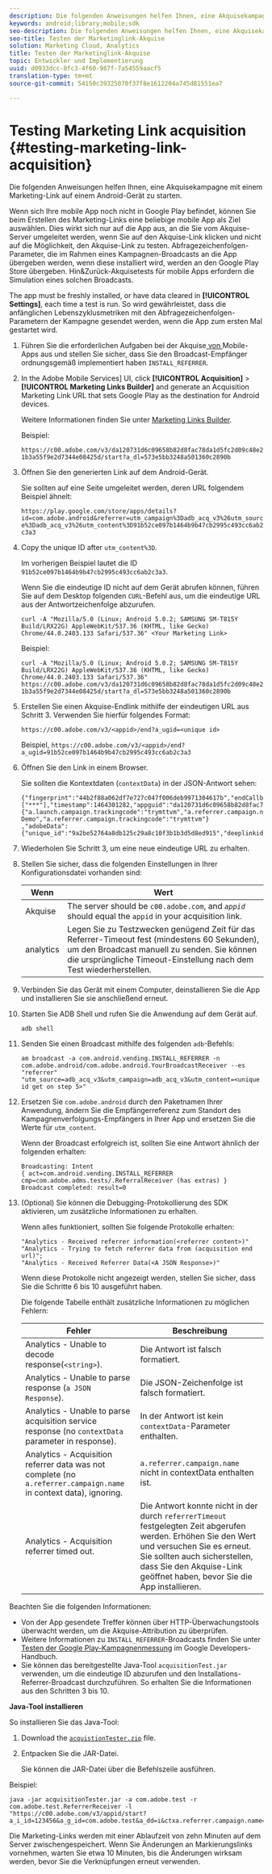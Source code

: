 ```yaml
---
description: Die folgenden Anweisungen helfen Ihnen, eine Akquisekampagne mit einem Marketing-Link auf einem Android-Gerät zu starten.
keywords: android;library;mobile;sdk
seo-description: Die folgenden Anweisungen helfen Ihnen, eine Akquisekampagne mit einem Marketing-Link auf einem Android-Gerät zu starten.
seo-title: Testen der Marketinglink-Akquise
solution: Marketing Cloud, Analytics
title: Testen der Marketinglink-Akquise
topic: Entwickler und Implementierung
uuid: d0933dcc-8fc3-4f60-987f-7a54559aacf5
translation-type: tm+mt
source-git-commit: 54150c39325070f37f8e1612204a745d81551ea7

---
```



# Testing Marketing Link acquisition {#testing-marketing-link-acquisition}

Die folgenden Anweisungen helfen Ihnen, eine Akquisekampagne mit einem Marketing-Link auf einem Android-Gerät zu starten.

Wenn sich Ihre mobile App noch nicht in Google Play befindet, können Sie beim Erstellen des Marketing-Links eine beliebige mobile App als Ziel auswählen. Dies wirkt sich nur auf die App aus, an die Sie vom Akquise-Server umgeleitet werden, wenn Sie auf den Akquise-Link klicken und nicht auf die Möglichkeit, den Akquise-Link zu testen. Abfragezeichenfolgen-Parameter, die im Rahmen eines Kampagnen-Broadcasts an die App übergeben werden, wenn diese installiert wird, werden an den Google Play Store übergeben. Hin&amp;Zurück-Akquisetests für mobile Apps erfordern die Simulation eines solchen Broadcasts.

The app must be freshly installed, or have data cleared in **[!UICONTROL Settings]**, each time a test is run. So wird gewährleistet, dass die anfänglichen Lebenszyklusmetriken mit den Abfragezeichenfolgen-Parametern der Kampagne gesendet werden, wenn die App zum ersten Mal gestartet wird.

1. Führen Sie die erforderlichen Aufgaben bei der Akquise[ von ](/help/android/acquisition-main/acquisition.md)Mobile-Apps aus und stellen Sie sicher, dass Sie den Broadcast-Empfänger ordnungsgemäß implementiert haben `INSTALL_REFERRER`.
1. In the Adobe Mobile Services] UI, click  **[!UICONTROL Acquisition]** &gt; **[!UICONTROL Marketing Links Builder]** and generate an Acquisition Marketing Link URL that sets Google Play as the destination for Android devices.

   Weitere Informationen finden Sie unter [Marketing Links Builder](/help/using/acquisition-main/c-marketing-links-builder/c-marketing-links-builder.md).

   Beispiel:

   `https://c00.adobe.com/v3/da120731d6c09658b82d8fac78da1d5fc2d09c48e21b3a55f9e2d7344e08425d/start?a_dl=573e5bb3248a501360c2890b`

1. Öffnen Sie den generierten Link auf dem Android-Gerät.

   Sie sollten auf eine Seite umgeleitet werden, deren URL folgendem Beispiel ähnelt:

   `https://play.google.com/store/apps/details?id=com.adobe.android&referrer=utm_campaign%3Dadb_acq_v3%26utm_source%3Dadb_acq_v3%26utm_content%3D91b52ce097b1464b9b47cb2995c493cc6ab2c3a3`

1. Copy the unique ID after `utm_content%3D`.

   Im vorherigen Beispiel lautet die ID `91b52ce097b1464b9b47cb2995c493cc6ab2c3a3`.

   Wenn Sie die eindeutige ID nicht auf dem Gerät abrufen können, führen Sie auf dem Desktop folgenden `CURL`-Befehl aus, um die eindeutige URL aus der Antwortzeichenfolge abzurufen.

   `curl -A "Mozilla/5.0 (Linux; Android 5.0.2; SAMSUNG SM-T815Y Build/LRX22G) AppleWebKit/537.36 (KHTML, like Gecko) Chrome/44.0.2403.133 Safari/537.36" <Your Marketing Link>`

   Beispiel:

   `curl -A "Mozilla/5.0 (Linux; Android 5.0.2; SAMSUNG SM-T815Y Build/LRX22G) AppleWebKit/537.36 (KHTML, like Gecko) Chrome/44.0.2403.133 Safari/537.36" https://c00.adobe.com/v3/da120731d6c09658b82d8fac78da1d5fc2d09c48e21b3a55f9e2d7344e08425d/start?a_dl=573e5bb3248a501360c2890b`

1. Erstellen Sie einen Akquise-Endlink mithilfe der eindeutigen URL aus Schritt 3. Verwenden Sie hierfür folgendes Format:

   `https://c00.adobe.com/v3/<appid>/end?a_ugid=<unique id>`

   Beispiel, `https://c00.adobe.com/v3/<appid>/end?a_ugid=91b52ce097b1464b9b47cb2995c493cc6ab2c3a3`

1. Öffnen Sie den Link in einem Browser.

   Sie sollten die Kontextdaten (`contextData`) in der JSON-Antwort sehen:

   ```
   {"fingerprint":"44b2f88a062df7e727c047f006deb9971304617b","endCallbacks":["***"],"timestamp":1464301282,"appguid":"da120731d6c09658b82d8fac78da1d5fc2d09c48e21b3a55f9e2d7344e08425d","contextData": 
   {"a.launch.campaign.trackingcode":"trymttvm","a.referrer.campaign.name":"Android Demo","a.referrer.campaign.trackingcode":"trymttvm"} 
   ,"adobeData":{"unique_id":"9a2be52764a8db125c29a8c10f3b1b3d5d8ed915","deeplinkid":"57476c26072932ec6d3a470b"}}.
   ```

1. Wiederholen Sie Schritt 3, um eine neue eindeutige URL zu erhalten.
1. Stellen Sie sicher, dass die folgenden Einstellungen in Ihrer Konfigurationsdatei vorhanden sind:

   | Wenn | Wert |
   |--- |--- |
   | Akquise | The server should be `c00.adobe.com`, and      *`appid`*  should equal the `appid` in your acquisition link. |
   | analytics | Legen Sie zu Testzwecken genügend Zeit für das Referrer-Timeout fest (mindestens 60 Sekunden), um den Broadcast manuell zu senden. Sie können die ursprüngliche Timeout-Einstellung nach dem Test wiederherstellen. |

1. Verbinden Sie das Gerät mit einem Computer, deinstallieren Sie die App und installieren Sie sie anschließend erneut.
1. Starten Sie ADB Shell und rufen Sie die Anwendung auf dem Gerät auf.

   ```
   adb shell
   ```

1. Senden Sie einen Broadcast mithilfe des folgenden `adb`-Befehls:

   ```
   am broadcast -a com.android.vending.INSTALL_REFERRER -n com.adobe.android/com.adobe.android.YourBroadcastReceiver --es "referrer" "utm_source=adb_acq_v3&utm_campaign=adb_acq_v3&utm_content=<unique id get on step 5>"
   ```

1. Ersetzen Sie `com.adobe.android` durch den Paketnamen Ihrer Anwendung, ändern Sie die Empfängerreferenz zum Standort des Kampagnenverfolgungs-Empfängers in Ihrer App und ersetzen Sie die Werte für `utm_content`.

   Wenn der Broadcast erfolgreich ist, sollten Sie eine Antwort ähnlich der folgenden erhalten:

   ```
   Broadcasting: Intent 
   { act=com.android.vending.INSTALL_REFERRER cmp=com.adobe.adms.tests/.ReferralReceiver (has extras) } 
   Broadcast completed: result=0 
   ```

1. (Optional) Sie können die Debugging-Protokollierung des SDK aktivieren, um zusätzliche Informationen zu erhalten.

   Wenn alles funktioniert, sollten Sie folgende Protokolle erhalten:

   ```
   "Analytics - Received referrer information(<referrer content>)" 
   "Analytics - Trying to fetch referrer data from (acquisition end url)"; 
   "Analytics - Received Referrer Data(<A JSON Response>)"
   ```

   Wenn diese Protokolle nicht angezeigt werden, stellen Sie sicher, dass Sie die Schritte 6 bis 10 ausgeführt haben.

   Die folgende Tabelle enthält zusätzliche Informationen zu möglichen Fehlern:

   | Fehler | Beschreibung |
   |--- |--- |
   | Analytics - Unable to decode response(`<string>`). | Die Antwort ist falsch formatiert. |
   | Analytics - Unable to parse response (`a JSON Response`). | Die JSON-Zeichenfolge ist falsch formatiert. |
   | Analytics - Unable to parse acquisition service response (no `contextData` parameter in response). | In der Antwort ist kein `contextData`-Parameter enthalten. |
   | Analytics - Acquisition referrer data was not complete (no `a.referrer.campaign.name` in context data), ignoring. | `a.referrer.campaign.name` nicht in contextData enthalten ist. |
   | Analytics - Acquisition referrer timed out. | Die Antwort konnte nicht in der durch `referrerTimeout` festgelegten Zeit abgerufen werden. Erhöhen Sie den Wert und versuchen Sie es erneut.  Sie sollten auch sicherstellen, dass Sie den Akquise-Link geöffnet haben, bevor Sie die App installieren. |

Beachten Sie die folgenden Informationen:

* Von der App gesendete Treffer können über HTTP-Überwachungstools überwacht werden, um die Akquise-Attribution zu überprüfen.
* Weitere Informationen zu `INSTALL_REFERRER`-Broadcasts finden Sie unter [Testen der Google Play-Kampagnenmessung](https://developers.google.com/analytics/solutions/testing-play-campaigns) im Google Developers-Handbuch.
* Sie können das bereitgestellte Java-Tool `acquisitionTest.jar` verwenden, um die eindeutige ID abzurufen und den Installations-Referrer-Broadcast durchzuführen. So erhalten Sie die Informationen aus den Schritten 3 bis 10.

**Java-Tool installieren**

So installieren Sie das Java-Tool:

1. Download the [`acquistionTester.zip`](../assets/acquisitionTester.zip) file.
1. Entpacken Sie die JAR-Datei.

   Sie können die JAR-Datei über die Befehlszeile ausführen.

Beispiel:

```
java -jar acquisitionTester.jar -a com.adobe.test -r com.adobe.test.ReferrerReceiver -l "https://c00.adobe.com/v3/appid/start?a_i_id=123456&a_g_id=com.adobe.test&a_dd=i&ctxa.referrer.campaign.name=name&ctxa.referrer.campaign.trackingcode=1234
```

Die Marketing-Links werden mit einer Ablaufzeit von zehn Minuten auf dem Server zwischengespeichert. Wenn Sie Änderungen an Markierungslinks vornehmen, warten Sie etwa 10 Minuten, bis die Änderungen wirksam werden, bevor Sie die Verknüpfungen erneut verwenden.
